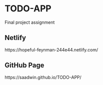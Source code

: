 # TODO-APP
Final project assignment

<h2> Netlify </h2>
https://hopeful-feynman-244e44.netlify.com/
<h2> GitHub Page </h2>
https://saadwin.github.io/TODO-APP/
